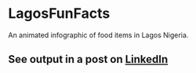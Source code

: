 # LagosFunFacts
 An animated infographic of food items in Lagos Nigeria.


## See output in a post on [LinkedIn](https://www.linkedin.com/posts/odunayo-rotimi_funfacts-lagos-nigeria-activity-6610546413036158976-d4z8)

